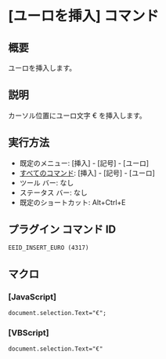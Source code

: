 # \[ユーロを挿入\] コマンド

## 概要

ユーロを挿入します。

## 説明

カーソル位置にユーロ文字 € を挿入します。

## 実行方法

- 既定のメニュー: \[挿入\] \- \[記号\] \- \[ユーロ\]
- [すべてのコマンド](../../glossary/allcommands): \[挿入\] \- \[記号\] \- \[ユーロ\]
- ツール バー: なし
- ステータス バー: なし
- 既定のショートカット: Alt+Ctrl+E

## プラグイン コマンド ID

```
EEID_INSERT_EURO (4317)```

## マクロ

### \[JavaScript\]

```
document.selection.Text="€";
```

### \[VBScript\]

```
document.selection.Text="€"
```
